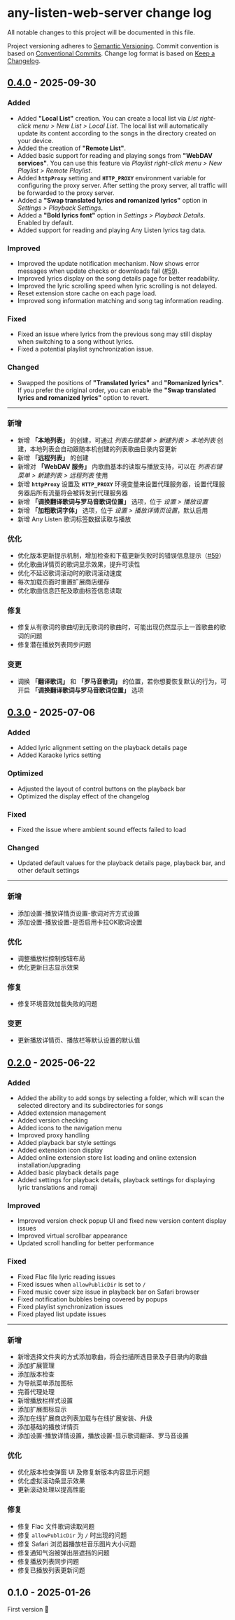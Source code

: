 # any-listen-web-server change log

All notable changes to this project will be documented in this file.

Project versioning adheres to [Semantic Versioning](http://semver.org/).
Commit convention is based on [Conventional Commits](http://conventionalcommits.org).
Change log format is based on [Keep a Changelog](http://keepachangelog.com/).

## [0.4.0](https://github.com/any-listen/any-listen-web-server/compare/v0.3.0...v0.4.0) - 2025-09-30

### Added

- Added **"Local List"** creation. You can create a local list via _List right-click menu > New List > Local List_. The local list will automatically update its content according to the songs in the directory created on your device.
- Added the creation of **"Remote List"**.
- Added basic support for reading and playing songs from **"WebDAV services"**. You can use this feature via _Playlist right-click menu > New Playlist > Remote Playlist_.
- Added **`httpProxy`** setting and **`HTTP_PROXY`** environment variable for configuring the proxy server. After setting the proxy server, all traffic will be forwarded to the proxy server.
- Added a **"Swap translated lyrics and romanized lyrics"** option in _Settings > Playback Settings_.
- Added a **"Bold lyrics font"** option in _Settings > Playback Details_. Enabled by default.
- Added support for reading and playing Any Listen lyrics tag data.

### Improved

- Improved the update notification mechanism. Now shows error messages when update checks or downloads fail ([#59](https://github.com/any-listen/any-listen/issues/59)).
- Improved lyrics display on the song details page for better readability.
- Improved the lyric scrolling speed when lyric scrolling is not delayed.
- Reset extension store cache on each page load.
- Improved song information matching and song tag information reading.

### Fixed

- Fixed an issue where lyrics from the previous song may still display when switching to a song without lyrics.
- Fixed a potential playlist synchronization issue.

### Changed

- Swapped the positions of **"Translated lyrics"** and **"Romanized lyrics"**. If you prefer the original order, you can enable the **"Swap translated lyrics and romanized lyrics"** option to revert.

---

### 新增

- 新增 **「本地列表」** 的创建，可通过 _列表右键菜单 > 新建列表 > 本地列表_ 创建，本地列表会自动跟随本机创建的列表歌曲目录内容更新
- 新增 **「远程列表」** 的创建
- 新增对 **「WebDAV 服务」** 内歌曲基本的读取与播放支持，可以在 _列表右键菜单 > 新建列表 > 远程列表_ 使用
- 新增 **`httpProxy`** 设置及 **`HTTP_PROXY`** 环境变量来设置代理服务器，设置代理服务器后所有流量将会被转发到代理服务器
- 新增 **「调换翻译歌词与罗马音歌词位置」** 选项，位于 _设置 > 播放设置_
- 新增 **「加粗歌词字体」** 选项，位于 _设置 > 播放详情页设置_，默认启用
- 新增 Any Listen 歌词标签数据读取与播放

### 优化

- 优化版本更新提示机制，增加检查和下载更新失败时的错误信息提示（[#59](https://github.com/any-listen/any-listen/issues/59)）
- 优化歌曲详情页的歌词显示效果，提升可读性
- 优化不延迟歌词滚动时的歌词滚动速度
- 每次加载页面时重置扩展商店缓存
- 优化歌曲信息匹配及歌曲标签信息读取

### 修复

- 修复从有歌词的歌曲切到无歌词的歌曲时，可能出现仍然显示上一首歌曲的歌词的问题
- 修复潜在播放列表同步问题

### 变更

- 调换 **「翻译歌词」** 和 **「罗马音歌词」** 的位置，若你想要恢复默认的行为，可开启 **「调换翻译歌词与罗马音歌词位置」** 选项

## [0.3.0](https://github.com/any-listen/any-listen-web-server/compare/v0.2.0...v0.3.0) - 2025-07-06

### Added

- Added lyric alignment setting on the playback details page
- Added Karaoke lyrics setting

### Optimized

- Adjusted the layout of control buttons on the playback bar
- Optimized the display effect of the changelog

### Fixed

- Fixed the issue where ambient sound effects failed to load

### Changed

- Updated default values for the playback details page, playback bar, and other default settings

---

### 新增

- 添加设置-播放详情页设置-歌词对齐方式设置
- 添加设置-播放设置-是否启用卡拉OK歌词设置

### 优化

- 调整播放栏控制按钮布局
- 优化更新日志显示效果

### 修复

- 修复环境音效加载失败的问题

### 变更

- 更新播放详情页、播放栏等默认设置的默认值

## [0.2.0](https://github.com/any-listen/any-listen-web-server/compare/v0.1.0...v0.2.0) - 2025-06-22

### Added

- Added the ability to add songs by selecting a folder, which will scan the selected directory and its subdirectories for songs
- Added extension management
- Added version checking
- Added icons to the navigation menu
- Improved proxy handling
- Added playback bar style settings
- Added extension icon display
- Added online extension store list loading and online extension installation/upgrading
- Added basic playback details page
- Added settings for playback details, playback settings for displaying lyric translations and romaji

### Improved

- Improved version check popup UI and fixed new version content display issues
- Improved virtual scrollbar appearance
- Updated scroll handling for better performance

### Fixed

- Fixed Flac file lyric reading issues
- Fixed issues when `allowPublicDir` is set to `/`
- Fixed music cover size issue in playback bar on Safari browser
- Fixed notification bubbles being covered by popups
- Fixed playlist synchronization issues
- Fixed played list update issues

---

### 新增

- 新增选择文件夹的方式添加歌曲，将会扫描所选目录及子目录内的歌曲
- 添加扩展管理
- 添加版本检查
- 为导航菜单添加图标
- 完善代理处理
- 新增播放栏样式设置
- 添加扩展图标显示
- 添加在线扩展商店列表加载与在线扩展安装、升级
- 添加基础的播放详情页
- 添加设置-播放详情设置，播放设置-显示歌词翻译、罗马音设置

### 优化

- 优化版本检查弹窗 UI 及修复新版本内容显示问题
- 优化虚拟滚动条显示效果
- 更新滚动处理以提高性能

### 修复

- 修复 Flac 文件歌词读取问题
- 修复 `allowPublicDir` 为 `/` 时出现的问题
- 修复 Safari 浏览器播放栏音乐图片大小问题
- 修复通知气泡被弹出层遮挡的问题
- 修复播放列表同步问题
- 修复已播放列表更新问题

## 0.1.0 - 2025-01-26

First version 🎉
